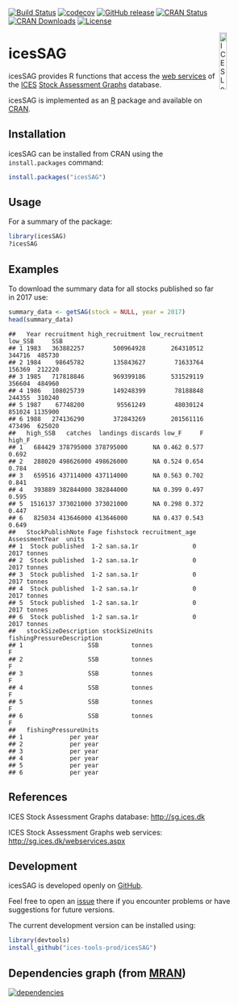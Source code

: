 [![Build Status](https://travis-ci.org/ices-tools-prod/icesSAG.svg?branch=release)](https://travis-ci.org/ices-tools-prod/icesSAG) [![codecov](https://codecov.io/gh/ices-tools-prod/icesSAG/branch/master/graph/badge.svg)](https://codecov.io/gh/ices-tools-prod/icesSAG) [![GitHub release](https://img.shields.io/github/release/ices-tools-prod/icesSAG.svg?maxAge=6000)]() [![CRAN Status](http://www.r-pkg.org/badges/version/icesSAG)](https://cran.r-project.org/package=icesSAG) [![CRAN Downloads](http://cranlogs.r-pkg.org/badges/grand-total/icesSAG)](https://cran.r-project.org/package=icesSAG) [![License](https://img.shields.io/badge/license-GPL%20(%3E%3D%202)-blue.svg)](https://www.gnu.org/licenses/gpl-3.0.en.html)

[<img align="right" alt="ICES Logo" width="17%" height="17%" src="http://ices.dk/_layouts/15/1033/images/icesimg/iceslogo.png">](http://ices.dk)

icesSAG
=======

icesSAG provides R functions that access the [web services](http://sg.ices.dk/webservices.aspx) of the [ICES](http://ices.dk) [Stock Assessment Graphs](http://sg.ices.dk) database.

icesSAG is implemented as an [R](https://www.r-project.org) package and available on [CRAN](https://cran.r-project.org/package=icesSAG).

Installation
------------

icesSAG can be installed from CRAN using the `install.packages` command:

``` r
install.packages("icesSAG")
```

Usage
-----

For a summary of the package:

``` r
library(icesSAG)
?icesSAG
```

Examples
--------

To download the summary data for all stocks published so far in 2017 use:

``` r
summary_data <- getSAG(stock = NULL, year = 2017)
head(summary_data)
```

    ##   Year recruitment high_recruitment low_recruitment low_SSB     SSB
    ## 1 1983   363882257        500964928       264310512  344716  485730
    ## 2 1984    98645782        135843627        71633764  156369  212220
    ## 3 1985   717818846        969399186       531529119  356604  484960
    ## 4 1986   108025739        149248399        78188848  244355  310240
    ## 5 1987    67748200         95561249        48030124  851024 1135900
    ## 6 1988   274136290        372843269       201561116  473496  625020
    ##   high_SSB   catches  landings discards low_F     F high_F
    ## 1   684429 378795000 378795000       NA 0.462 0.577  0.692
    ## 2   288020 498626000 498626000       NA 0.524 0.654  0.784
    ## 3   659516 437114000 437114000       NA 0.563 0.702  0.841
    ## 4   393889 382844000 382844000       NA 0.399 0.497  0.595
    ## 5  1516137 373021000 373021000       NA 0.298 0.372  0.447
    ## 6   825034 413646000 413646000       NA 0.437 0.543  0.649
    ##   StockPublishNote Fage fishstock recruitment_age AssessmentYear  units
    ## 1  Stock published  1-2 san.sa.1r               0           2017 tonnes
    ## 2  Stock published  1-2 san.sa.1r               0           2017 tonnes
    ## 3  Stock published  1-2 san.sa.1r               0           2017 tonnes
    ## 4  Stock published  1-2 san.sa.1r               0           2017 tonnes
    ## 5  Stock published  1-2 san.sa.1r               0           2017 tonnes
    ## 6  Stock published  1-2 san.sa.1r               0           2017 tonnes
    ##   stockSizeDescription stockSizeUnits fishingPressureDescription
    ## 1                  SSB         tonnes                          F
    ## 2                  SSB         tonnes                          F
    ## 3                  SSB         tonnes                          F
    ## 4                  SSB         tonnes                          F
    ## 5                  SSB         tonnes                          F
    ## 6                  SSB         tonnes                          F
    ##   fishingPressureUnits
    ## 1             per year
    ## 2             per year
    ## 3             per year
    ## 4             per year
    ## 5             per year
    ## 6             per year

References
----------

ICES Stock Assessment Graphs database: <http://sg.ices.dk>

ICES Stock Assessment Graphs web services: <http://sg.ices.dk/webservices.aspx>

Development
-----------

icesSAG is developed openly on [GitHub](https://github.com/ices-tools-prod/icesSAG).

Feel free to open an [issue](https://github.com/ices-tools-prod/icesSAG/issues) there if you encounter problems or have suggestions for future versions.

The current development version can be installed using:

``` r
library(devtools)
install_github("ices-tools-prod/icesSAG")
```

Dependencies graph (from [MRAN](https://mran.microsoft.com/package/icesSAG/#depend))
------------------------------------------------------------------------------------

[![dependencies](https://mran.microsoft.com/packagedata/graphs/icesSAG.png)](https://mran.microsoft.com/package/icesSAG/#depend)
